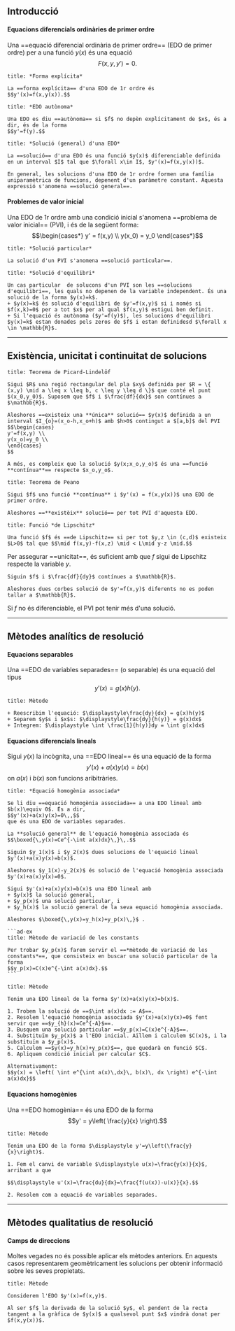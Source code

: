 ## Introducció

#### Equacions diferencials ordinàries de primer ordre

Una ==equació diferencial ordinària de primer ordre== (EDO de primer ordre) per a una funció $y(x)$ és una equació
$$F(x,y,y')=0.$$

```ad-def
title: *Forma explícita*

La ==forma explícita== d'una EDO de 1r ordre és
$$y'(x)=f(x,y(x)).$$
```

```ad-def
title: *EDO autònoma*

Una EDO es diu ==autònoma== si $f$ no depèn explícitament de $x$, és a dir, és de la forma
$$y'=f(y).$$
```

```ad-def
title: *Solució (general) d'una EDO*

La ==solució== d'una EDO és una funció $y(x)$ diferenciable definida en un interval $I$ tal que $\forall x\in I$, $y'(x)=f(x,y(x))$. 

En general, les solucions d'una EDO de 1r ordre formen una família uniparamètrica de funcions, depenent d'un paràmetre constant. Aquesta expressió s'anomena ==solució general==.
```

#### Problemes de valor inicial

Una EDO de 1r ordre amb una condició inicial s'anomena ==problema de valor inicial== (PVI), i és de la següent forma:
$$\begin{cases*}
y' = f(x,y) \\
y(x_0) = y_0
\end{cases*}$$

```ad-def
title: *Solució particular*

La solució d'un PVI s'anomena ==solució particular==.
```

```ad-def
title: *Solució d'equilibri*

Un cas particular  de solucons d'un PVI son les ==solucions d'equilibri==, les quals no depenen de la variable independent. És una solució de la forma $y(x)=k$.
+ $y(x)=k$ és solució d'equilibri de $y'=f(x,y)$ si i només si $f(x,k)=0$ per a tot $x$ per al qual $f(x,y)$ estigui ben definit.
+ Si l'equació és autònoma ($y'=f(y)$), les solucions d'equilibri $y(x)=k$ estan donades pels zeros de $f$ i estan definidesd $\forall x \in \mathbb{R}$.
```

---
## Existència, unicitat i continuitat de solucions

```ad-teor
title: Teorema de Picard-Lindelöf

Sigui $R$ una regió rectangular del pla $xy$ definida per $R = \{ (x,y) \mid a \leq x \leq b, c \leq y \leq d \}$ que conté el punt $(x_0,y_0)$. Suposem que $f$ i $\frac{df}{dx}$ son contínues a $\mathbb{R}$.

Aleshores ==existeix una **única** solució== $y(x)$ definida a un interval $I_{o}=(x_o-h,x_o+h)$ amb $h>0$ contingut a $[a,b]$ del PVI
$$\begin{cases}
y'=f(x,y) \\
y(x_o)=y_0 \\
\end{cases}
$$

A més, es compleix que la solució $y(x;x_o,y_o)$ és una ==funció **contínua**== respecte $x_o,y_o$.

```

```ad-teor
title: Teorema de Peano

Sigui $f$ una funció **contínua** i $y'(x) = f(x,y(x))$ una EDO de primer ordre.

Aleshores ==**existèix** solució== per tot PVI d'aquesta EDO.
```

```ad-def
title: Funció *de Lipschitz*

Una funció $f$ és ==de Lipschitz== si per tot $y,z \in (c,d)$ existeix $L>0$ tal que $$\mid f(x,y)-f(x,z) \mid < L\mid y-z \mid.$$
```

Per assegurar ==unicitat==, és suficient amb que $f$ sigui de Lipschitz respecte la variable $y$.

```ad-teor
Siguin $f$ i $\frac{df}{dy}$ contínues a $\mathbb{R}$.

Aleshores dues corbes solució de $y'=f(x,y)$ diferents no es poden tallar a $\mathbb{R}$.
```

Si $f$ no és diferenciable, el PVI pot tenir més d'una solució.

---
## Mètodes analítics de resolució

#### Equacions separables

Una ==EDO de variables separades== (o separable) és una equació del tipus 
$$y'(x) = g(x)h(y).$$

```ad-ex
title: Mètode

+ Reescribim l'equació: $\displaystyle\frac{dy}{dx} = g(x)h(y)$
+ Separem $y$s i $x$s: $\displaystyle\frac{dy}{h(y)} = g(x)dx$
+ Integrem: $\displaystyle \int \frac{1}{h(y)}dy = \int g(x)dx$

```

#### Equacions diferencials lineals

Sigui $y(x)$ la incògnita, una ==EDO lineal== és una equació de la forma
$$y'(x)+a(x)y(x)=b(x)$$
on $a(x)$ i $b(x)$ son funcions aribitràries.

```ad-def
title: *Equació homogènia associada*

Se li diu ==equació homogènia associada== a una EDO lineal amb $b(x)\equiv 0$. És a dir,
$$y'(x)+a(x)y(x)=0\,,$$
que és una EDO de variables separades.

La **solució general** de l'equació homogènia associada és
$$\boxed{\,y(x)=Ce^{-\int a(x)dx}\,}\,.$$
```

```ad-prop
Siguin $y_1(x)$ i $y_2(x)$ dues solucions de l'equació lineal $y'(x)+a(x)y(x)=b(x)$.

Aleshores $y_1(x)-y_2(x)$ és solució de l'equació homogènia associada $y'(x)+a(x)y(x)=0$.
```

````ad-coro
Sigui $y'(x)+a(x)y(x)=b(x)$ una EDO lineal amb
+ $y(x)$ la solució general,
+ $y_p(x)$ una solució particular, i
+ $y_h(x)$ la solució general de la seva equació homogènia associada.

Aleshores $\boxed{\,y(x)=y_h(x)+y_p(x)\,}$ .

```ad-ex
title: Mètode de variació de les constants

Per trobar $y_p(x)$ farem servir el ==*mètode de variació de les constants*==, que consisteix en buscar una solució particular de la forma
$$y_p(x)=C(x)e^{-\int a(x)dx}.$$
```
````

```ad-ex
title: Mètode

Tenim una EDO lineal de la forma $y'(x)+a(x)y(x)=b(x)$.

1. Trobem la solució de ==$\int a(x)dx := A$==.
2. Resolem l'equació homogènia associada $y'(x)+a(x)y(x)=0$ fent servir que ==$y_{h}(x)=Ce^{-A}$==.
3. Busquem una solució particular ==$y_p(x)=C(x)e^{-A}$==.
4. Substituïm $y_p(x)$ a l'EDO inicial. Aïllem i calculem $C(x)$, i la substituïm a $y_p(x)$.
5. Calculem ==$y(x)=y_h(x)+y_p(x)$==, que quedarà en funció $C$.
6. Apliquem condició inicial per calcular $C$.

Alternativament:
$$y(x) = \left( \int e^{\int a(x)\,dx}\, b(x)\, dx \right) e^{-\int a(x)dx}$$
```

#### Equacions homogènies

Una ==EDO homogènia== és una EDO de la forma
$$y' = y\left( \frac{y}{x} \right).$$

```ad-ex
title: Mètode

Tenim una EDO de la forma $\displaystyle y'=y\left(\frac{y}{x}\right)$.

1. Fem el canvi de variable $\displaystyle u(x)=\frac{y(x)}{x}$, arribant a que

$$\displaystyle u'(x)=\frac{du}{dx}=\frac{f(u(x))-u(x)}{x}.$$

2. Resolem com a equació de variables separades.
```

---
## Mètodes qualitatius de resolució

#### Camps de direccions

Moltes vegades no és possible aplicar els mètodes anteriors. En aquests casos representarem geomètricament les solucions per obtenir informació sobre les seves propietats.

```ad-ex
title: Mètode

Considerem l'EDO $y'(x)=f(x,y)$.

Al ser $f$ la derivada de la solució $y$, el pendent de la recta tangent a la gràfica de $y(x)$ a qualsevol punt $x$ vindrà donat per $f(x,y(x))$.
```